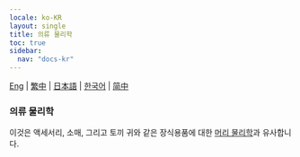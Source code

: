 ```yaml
---
locale: ko-KR
layout: single
title: 의류 물리학
toc: true
sidebar:
  nav: "docs-kr"
---
```

[Eng](/dancexr/features/xps_cloth) | [繁中](/tw/dancexr/features/xps_cloth) | [日本語](/jp/dancexr/features/xps_cloth) | [한국어](/kr/dancexr/features/xps_cloth) | [简中](/zh/dancexr/features/xps_cloth)

### 의류 물리학
이것은 액세서리, 소매, 그리고 토끼 귀와 같은 장식용품에 대한 [머리 물리학](xps_hair.md)과 유사합니다.